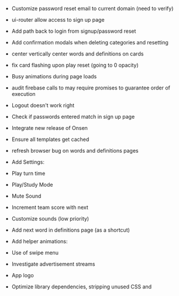  * Customize password reset email to current domain (need to verify)
 * ui-router allow access to sign up page
 * Add path back to login from signup/password reset 
 * Add confirmation modals when deleting categories and resetting
 * center vertically center words and definitions on cards

 * fix card flashing upon play reset (going to 0 opacity)
 * Busy animations during page loads
 * audit firebase calls to may require promises to guarantee order of execution
 * Logout doesn't work right

 * Check if passwords entered match in sign up page
 * Integrate new release of Onsen
 * Ensure all templates get cached
 * refresh browser bug on words and definitions pages
 * Add Settings:
  * Play turn time
  * Play/Study Mode
  * Mute Sound
  * Increment team score with next
  * Customize sounds (low priority)
 * Add next word in definitions page (as a shortcut)
 * Add helper animations:
  * Use of swipe menu
 * Investigate advertisement streams
 * App logo
 * Optimize library dependencies, stripping unused CSS and
